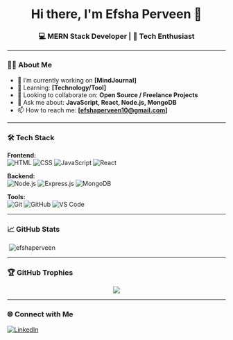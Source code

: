 <h1 align="center">Hi there, I'm Efsha Perveen 👋</h1>
<h3 align="center">💻 MERN Stack Developer | 🚀 Tech Enthusiast</h3>

---

### 👨‍💻 About Me

- 🔭 I’m currently working on **[MindJournal]**
- 🌱 Learning: **[Technology/Tool]**
- 👯 Looking to collaborate on: **Open Source / Freelance Projects**
- 💬 Ask me about: **JavaScript, React, Node.js, MongoDB**
- 📫 How to reach me: **[efshaperveen10@gmail.com]**


---

### 🛠 Tech Stack

**Frontend:**  
![HTML](https://img.shields.io/badge/-HTML5-E34F26?style=flat&logo=html5&logoColor=white)
![CSS](https://img.shields.io/badge/-CSS3-1572B6?style=flat&logo=css3)
![JavaScript](https://img.shields.io/badge/-JavaScript-F7DF1E?style=flat&logo=javascript&logoColor=black)
![React](https://img.shields.io/badge/-React-61DAFB?style=flat&logo=react)

**Backend:**  
![Node.js](https://img.shields.io/badge/-Node.js-339933?style=flat&logo=node.js&logoColor=white)
![Express.js](https://img.shields.io/badge/-Express-000000?style=flat&logo=express&logoColor=white)
![MongoDB](https://img.shields.io/badge/-MongoDB-47A248?style=flat&logo=mongodb&logoColor=white)

**Tools:**  
![Git](https://img.shields.io/badge/-Git-F05032?style=flat&logo=git)
![GitHub](https://img.shields.io/badge/-GitHub-181717?style=flat&logo=github)
![VS Code](https://img.shields.io/badge/-VSCode-007ACC?style=flat&logo=visual-studio-code)

---

### 📈 GitHub Stats

<p>&nbsp;<img align="center" src="https://github-readme-stats.vercel.app/api?username=efshaperveen&show_icons=true&locale=en" alt="efshaperveen" /></p>

---

### 🏆 GitHub Trophies

<p align="center">
  <img src="https://github-profile-trophy.vercel.app/?username=[efshaperveen]&theme=github-dark&row=1&column=6" />
</p>

---

### 🌐 Connect with Me

[![LinkedIn](https://img.shields.io/badge/-LinkedIn-blue?style=flat&logo=linkedin)](https://www.linkedin.com/in/efsha-perveen-124718282?lipi=urn%3Ali%3Apage%3Ad_flagship3_profile_view_base_contact_details%3Bpp%2BBoF7ESbqmJg4pkk6I1w%3D%3D)



